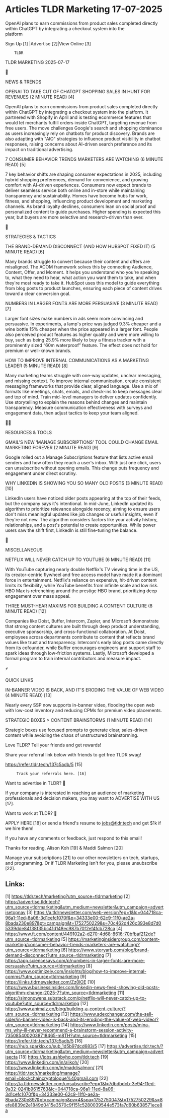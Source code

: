 # Articles TLDR Marketing 17-07-2025

OpenAI plans to earn commissions from product sales completed directly
within ChatGPT by integrating a checkout system into the
platform ‌ ‌ ‌ ‌ ‌ ‌ ‌ ‌ ‌ ‌ ‌ ‌ ‌ ‌ ‌ ‌ ‌ ‌ ‌ ‌ ‌ ‌ ‌ ‌ ‌ ‌  ‌ ‌ ‌ ‌ ‌ ‌ ‌ ‌ ‌ ‌ ‌ ‌ ‌ ‌ ‌ ‌ ‌ ‌ ‌ ‌ ‌ ‌ ‌ ‌ ‌ ‌ 


 Sign Up [1] |Advertise [2]|View Online [3] 

		TLDR 

TLDR MARKETING 2025-07-17

📱 

NEWS & TRENDS

 OPENAI TO TAKE CUT OF CHATGPT SHOPPING SALES IN HUNT FOR REVENUES (2
MINUTE READ) [4] 

 OpenAI plans to earn commissions from product sales completed
directly within ChatGPT by integrating a checkout system into the
platform. It partnered with Shopify in April and is testing ecommerce
features that would let merchants fulfill orders inside ChatGPT,
targeting revenue from free users. The move challenges Google's search
and shopping dominance as users increasingly rely on chatbots for
product discovery. Brands are also adapting with "AIO" strategies to
influence product visibility in chatbot responses, raising concerns
about AI-driven search preference and its impact on traditional
advertising. 

 7 CONSUMER BEHAVIOR TRENDS MARKETERS ARE WATCHING (6 MINUTE READ) [5]


 7 key behavior shifts are shaping consumer expectations in 2025,
including hybrid shopping preferences, demand for convenience, and
growing comfort with AI-driven experiences. Consumers now expect
brands to deliver seamless service both online and in-store while
maintaining transparency and sustainability. Homes have become hubs
for work, fitness, and shopping, influencing product development and
marketing channels. As brand loyalty declines, consumers lean on
social proof and personalized content to guide purchases. Higher
spending is expected this year, but buyers are more selective and
research-driven than ever. 

🚀 

STRATEGIES & TACTICS

 THE BRAND-DEMAND DISCONNECT (AND HOW HUBSPOT FIXED IT) (5 MINUTE
READ) [6] 

 Many brands struggle to convert because their content and offers are
misaligned. The ACOM framework solves this by connecting Audience,
Content, Offer, and Moment. It helps you understand who you're
speaking to, what they need to hear, what action you want them to
take, and when they're most ready to take it. HubSpot uses this model
to guide everything from blog posts to product launches, ensuring each
piece of content drives toward a clear conversion goal. 

 NUMBERS IN LARGER FONTS ARE MORE PERSUASIVE (3 MINUTE READ) [7] 

 Larger font sizes make numbers in ads seem more convincing and
persuasive. In experiments, a lamp's price was judged 9.3% cheaper and
a wine bottle 15% cheaper when the price appeared in a larger font.
People also perceived product features as higher quality and were more
willing to buy, such as being 25.9% more likely to buy a fitness
tracker with a prominently sized “60m waterproof” feature. The
effect does not hold for premium or well-known brands. 

 HOW TO IMPROVE INTERNAL COMMUNICATIONS AS A MARKETING LEADER (5
MINUTE READ) [8] 

 Many marketing teams struggle with one-way updates, unclear
messaging, and missing context. To improve internal communication,
create consistent messaging frameworks that provide clear, aligned
language. Use a mix of formats like meetings, chats, emails, and
check-ins to keep messages clear and top of mind. Train mid-level
managers to deliver updates confidently. Use storytelling to explain
the reasons behind changes and maintain transparency. Measure
communication effectiveness with surveys and engagement data, then
adjust tactics to keep your team aligned. 

🧑‍💻 

RESOURCES & TOOLS

 GMAIL'S NEW ‘MANAGE SUBSCRIPTIONS' TOOL COULD CHANGE EMAIL
MARKETING FOREVER (2 MINUTE READ) [9] 

 Google rolled out a Manage Subscriptions feature that lists active
email senders and how often they reach a user's inbox. With just one
click, users can unsubscribe without opening emails. This change puts
frequency and engagement under direct scrutiny. 

 WHY LINKEDIN IS SHOWING YOU SO MANY OLD POSTS (3 MINUTE READ) [10] 

 LinkedIn users have noticed older posts appearing at the top of their
feeds, but the company says it's intentional. In mid-June, LinkedIn
updated its algorithm to prioritize relevance alongside recency,
aiming to ensure users don't miss meaningful updates like job changes
or useful insights, even if they're not new. The algorithm considers
factors like your activity history, relationships, and a post's
potential to create opportunities. While power users saw the shift
first, LinkedIn is still fine-tuning the balance. 

🎁 

MISCELLANEOUS

 NETFLIX WILL NEVER CATCH UP TO YOUTUBE (6 MINUTE READ) [11] 

 With YouTube capturing nearly double Netflix's TV viewing time in the
US, its creator-centric flywheel and free access model have made it a
dominant force in entertainment. Netflix's reliance on expensive,
hit-driven content limits its flexibility, while YouTube benefits from
infinite scale and low risk. HBO Max is retrenching around the
prestige HBO brand, prioritizing deep engagement over mass appeal. 

 THREE MUST-HEAR MAXIMS FOR BUILDING A CONTENT CULTURE (8 MINUTE READ)
[12] 

 Companies like Doist, Buffer, Intercom, Zapier, and Microsoft
demonstrate that strong content cultures are built through deep
product understanding, executive sponsorship, and cross-functional
collaboration. At Doist, employees across departments contribute to
content that reflects brand values like trust and transparency.
Intercom's early blog posts came directly from its cofounder, while
Buffer encourages engineers and support staff to spark ideas through
low-friction systems. Lastly, Microsoft developed a formal program to
train internal contributors and measure impact. 

⚡ 

QUICK LINKS

 IN-BANNER VIDEO IS BACK, AND IT'S ERODING THE VALUE OF WEB VIDEO (4
MINUTE READ) [13] 

 Nearly every SSP now supports in-banner video, flooding the open web
with low-cost inventory and reducing CPMs for premium video
placements. 

 STRATEGIC BOXES > CONTENT BRAINSTORMS (1 MINUTE READ) [14] 

 Strategic boxes use focused prompts to generate clear, sales-driven
content while avoiding the chaos of unstructured brainstorming. 

Love TLDR? Tell your friends and get rewards!

 Share your referral link below with friends to get free TLDR swag! 

 https://refer.tldr.tech/137c5adb/5 [15] 

		 Track your referrals here. [16] 

Want to advertise in TLDR? 📰

 If your company is interested in reaching an audience of marketing
professionals and decision makers, you may want to ADVERTISE WITH US
[17]. 

Want to work at TLDR? 💼

 APPLY HERE [18] or send a friend's resume to jobs@tldr.tech and get
$1k if we hire them! 

 If you have any comments or feedback, just respond to this email! 

Thanks for reading, 
Alison Koh [19] & Maddi Salmon [20] 

 Manage your subscriptions [21] to our other newsletters on tech,
startups, and programming. Or if TLDR Marketing isn't for you, please
unsubscribe [22]. 

 

Links:
------
[1] https://tldr.tech/marketing?utm_source=tldrmarketing
[2] https://advertise.tldr.tech?utm_source=tldrmarketing&utm_medium=newsletter&utm_campaign=advertisetopnav
[3] https://a.tldrnewsletter.com/web-version?ep=1&lc=044718ca-96a1-11ed-8a06-3d1cefc1070f&p=34333e00-62c9-11f0-ae2a-8bada230e897&pt=campaign&t=1752750229&s=70c462d426c393e8d7d05339dde84138f35bc41d148ec987b70f2ef4fcb728ca
[4] https://www.ft.com/content/449102a2-d270-4d68-8616-70bfbaf212de?utm_source=tldrmarketing
[5] https://marketinginsidergroup.com/content-marketing/consumer-behavior-trends-marketers-are-watching/?utm_source=tldrmarketing
[6] https://www.storyarb.com/blog/brand-demand-disconnect?utm_source=tldrmarketing
[7] https://app.sciencesays.com/p/numbers-in-larger-fonts-are-more-persuasive?utm_source=tldrmarketing
[8] https://www.optimizely.com/insights/blog/how-to-improve-internal-comms/?utm_source=tldrmarketing
[9] https://links.tldrnewsletter.com/Zz0lOE
[10] https://www.businessinsider.com/linkedin-news-feed-showing-old-posts-algorithm-change-2025-7?utm_source=tldrmarketing
[11] https://simonowens.substack.com/p/netflix-will-never-catch-up-to-youtube?utm_source=tldrmarketing
[12] https://www.animalz.co/blog/building-a-content-culture/?utm_source=tldrmarketing
[13] https://www.adexchanger.com/the-sell-sider/in-banner-video-is-back-and-its-eroding-the-value-of-web-video/?utm_source=tldrmarketing
[14] https://www.linkedin.com/posts/mina-ms_why-ill-never-recommend-a-brainstorm-session-activity-7350854002038718465-m8TH?utm_source=tldrmarketing
[15] https://refer.tldr.tech/137c5adb/5
[16] https://hub.sparklp.co/sub_1d5b97dcd683/5
[17] https://advertise.tldr.tech/?utm_source=tldrmarketing&utm_medium=newsletter&utm_campaign=advertisecta
[18] https://jobs.ashbyhq.com/tldr.tech
[19] https://www.linkedin.com/in/alikoh/
[20] https://www.linkedin.com/in/maddisalmon/
[21] https://tldr.tech/marketing/manage?email=blockchaincryptologue%40gmail.com
[22] https://a.tldrnewsletter.com/unsubscribe?ep=1&l=7dbdbdcb-3e94-11ed-9a32-0241b9615763&lc=044718ca-96a1-11ed-8a06-3d1cefc1070f&p=34333e00-62c9-11f0-ae2a-8bada230e897&pt=campaign&pv=4&spa=1752750047&t=1752750229&s=8efe8839d2e1849d0415e3570c9f151c5280039544e573fa7d60b638571ece8a